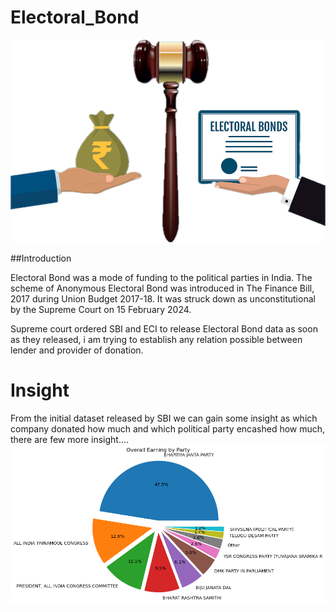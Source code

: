 # Electoral_Bond

![Alt text](image.png)

##Introduction 

Electoral Bond was a mode of funding to the political parties in India. The scheme of Anonymous Electoral Bond was introduced in The Finance Bill, 2017 during Union Budget 2017-18. It was struck down as unconstitutional by the Supreme Court on 15 February 2024.

Supreme court ordered SBI and ECI to release Electoral Bond data as soon as they released,
i am trying to establish any relation possible between lender and provider of donation.
# Insight
From the initial dataset released by SBI we can gain some insight as which company donated how much and which political party encashed how much, there are few more insight....
![Alt text](Resource/overall_pie_chart.png)